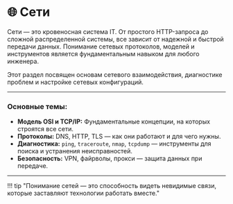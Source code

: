 # 🌐 Сети

Сети — это кровеносная система IT. От простого HTTP-запроса до сложной распределенной системы, все зависит от надежной и быстрой передачи данных. Понимание сетевых протоколов, моделей и инструментов является фундаментальным навыком для любого инженера.

Этот раздел посвящен основам сетевого взаимодействия, диагностике проблем и настройке сетевых конфигураций.

---

### Основные темы:

*   **Модель OSI и TCP/IP:** Фундаментальные концепции, на которых строятся все сети.
*   **Протоколы:** DNS, HTTP, TLS — как они работают и для чего нужны.
*   **Диагностика:** `ping`, `traceroute`, `nmap`, `tcpdump` — инструменты для поиска и устранения неисправностей.
*   **Безопасность:** VPN, файрволы, прокси — защита данных при передаче.

---

!!! tip "Понимание сетей — это способность видеть невидимые связи, которые заставляют технологии работать вместе."